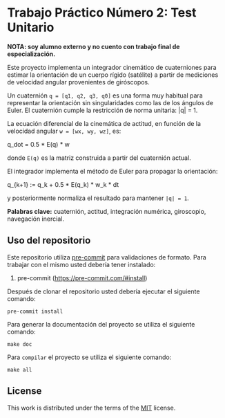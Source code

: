 # Trabajo Práctico Número 2: Test Unitario

**NOTA: soy alumno externo y no cuento con trabajo final de especialización.**

Este proyecto implementa un integrador cinemático de cuaterniones para estimar la orientación de un cuerpo rígido (satélite) a partir de mediciones de velocidad angular provenientes de giróscopos.

Un cuaternión `q = [q1, q2, q3, q0]` es una forma muy habitual para representar la orientación sin singularidades como las de los ángulos de Euler. El cuaternión cumple la restricción de norma unitaria: |q| = 1.

La ecuación diferencial de la cinemática de actitud, en función de la velocidad angular `w = [wx, wy, wz]`, es:

q_dot = 0.5 * E(q) * w

donde `E(q)` es la matriz construida a partir del cuaternión actual.

El integrador implementa el método de Euler para propagar la orientación:

q_{k+1} := q_k + 0.5 * E(q_k) * w_k * dt

y posteriormente normaliza el resultado para mantener `|q| = 1`.

**Palabras clave:** cuaternión, actitud, integración numérica, giroscopio, navegación inercial.

## Uso del repositorio

Este repositorio utiliza [pre-commit](https://pre-commit.com) para validaciones de formato. Para trabajar con el mismo usted debería tener instalado:

1. pre-commit (https://pre-commit.com/#install)

Después de clonar el repositorio usted debería ejecutar el siguiente comando:

```
pre-commit install
```

Para generar la documentación del proyecto se utiliza el siguiente comando:

```
make doc

```
Para `compilar` el proyecto se utiliza el siguiente comando:

```
make all
```

## License

This work is distributed under the terms of the [MIT](https://spdx.org/licenses/MIT.html) license.
